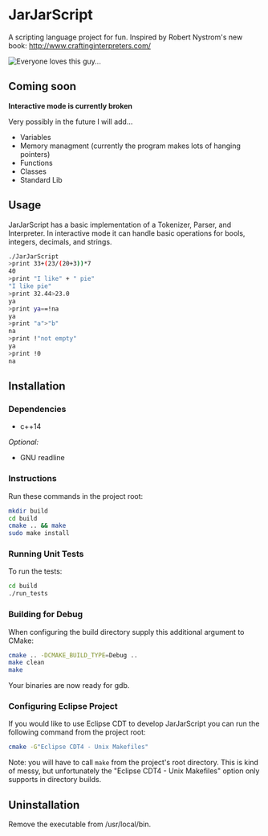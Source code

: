 # JarJarScript

A scripting language project for fun. Inspired by Robert Nystrom's new book: http://www.craftinginterpreters.com/

![Everyone loves this guy...](http://philip-wardlaw.com/images/jarjar.png)

## Coming soon

**Interactive mode is currently broken** 

Very possibly in the future I will add...

- Variables
- Memory managment (currently the program makes lots of hanging pointers)
- Functions
- Classes
- Standard Lib

## Usage

JarJarScript has a basic implementation of a Tokenizer, Parser, and Interpreter. In interactive mode it can handle basic operations for bools, integers, decimals, and strings.

```bash
./JarJarScript 
>print 33+(23/(20+3))*7
40
>print "I like" + " pie"
"I like pie"
>print 32.44>23.0
ya
>print ya==!na
ya
>print "a">"b"
na
>print !"not empty"
ya
>print !0
na
```

## Installation

### Dependencies 

- c++14

*Optional:*

- GNU readline

### Instructions

Run these commands in the project root:
```bash
mkdir build
cd build
cmake .. && make
sudo make install
```

### Running Unit Tests

To run the tests:
```bash
cd build
./run_tests
```

### Building for Debug

When configuring the build directory supply this additional argument to CMake:

```bash
cmake .. -DCMAKE_BUILD_TYPE=Debug ..
make clean
make
```
Your binaries are now ready for gdb.


### Configuring Eclipse Project

If you would like to use Eclipse CDT to develop JarJarScript you can run the following command from the project root:

```bash
cmake -G"Eclipse CDT4 - Unix Makefiles"
```

Note: you will have to call ```make``` from the project's root directory. This is kind of messy, but unfortunately the "Eclipse CDT4 - Unix Makefiles" 
option only supports in directory builds.


## Uninstallation

Remove the executable from /usr/local/bin.




